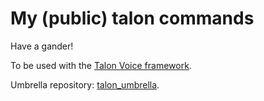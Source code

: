 # My (public) talon commands

Have a gander!

To be used with the [Talon Voice framework](https://talonvoice.com/).

Umbrella repository: [talon_umbrella](https://github.com/brollin/talon_umbrella).
